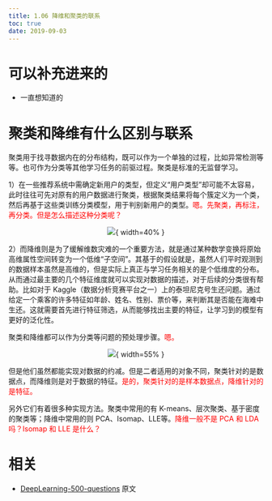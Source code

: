 ```yaml
---
title: 1.06 降维和聚类的联系
toc: true
date: 2019-09-03
---
```

# 可以补充进来的

- 一直想知道的


# 聚类和降维有什么区别与联系

聚类用于找寻数据内在的分布结构，既可以作为一个单独的过程，比如异常检测等等。也可作为分类等其他学习任务的前驱过程。聚类是标准的无监督学习。

​	1）在一些推荐系统中需确定新用户的类型，但定义“用户类型”却可能不太容易，此时往往可先对原有的用户数据进行聚类，根据聚类结果将每个簇定义为一个类，然后再基于这些类训练分类模型，用于判别新用户的类型。<span style="color:red;">嗯。先聚类，再标注，再分类。但是怎么描述这种分类呢？</span>

<center>

![](http://images.iterate.site/blog/image/20190722/wQrQSXLi57WP.png?imageslim){ width=40% }

</center>


​	2）而降维则是为了缓解维数灾难的一个重要方法，就是通过某种数学变换将原始高维属性空间转变为一个低维“子空间”。其基于的假设就是，虽然人们平时观测到的数据样本虽然是高维的，但是实际上真正与学习任务相关的是个低维度的分布。从而通过最主要的几个特征维度就可以实现对数据的描述，对于后续的分类很有帮助。比如对于 Kaggle（数据分析竞赛平台之一）上的泰坦尼克号生还问题。通过给定一个乘客的许多特征如年龄、姓名、性别、票价等，来判断其是否能在海难中生还。这就需要首先进行特征筛选，从而能够找出主要的特征，让学习到的模型有更好的泛化性。


聚类和降维都可以作为分类等问题的预处理步骤。<span style="color:red;">嗯。</span>

<center>

![](http://images.iterate.site/blog/image/20190722/eNncW6prEPuv.jpg?imageslim){ width=55% }

</center>

但是他们虽然都能实现对数据的约减。但是二者适用的对象不同，聚类针对的是数据点，而降维则是对于数据的特征。<span style="color:red;">是的，聚类针对的是样本数据点，降维针对的是特征。</span>

另外它们有着很多种实现方法。聚类中常用的有 K-means、层次聚类、基于密度的聚类等；降维中常用的则 PCA、Isomap、LLE等。<span style="color:red;">降维一般不是 PCA 和 LDA 吗？Isomap 和 LLE 是什么？</span>





# 相关

- [DeepLearning-500-questions](https://github.com/scutan90/DeepLearning-500-questions) 原文
